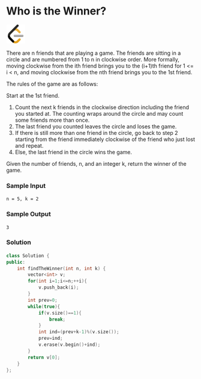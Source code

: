 # Who is the Winner? 
<a href="https://leetcode.com/problems/find-the-winner-of-the-circular-game/description/">
  <img src="./lib/leetcode-3628885-3030025.webp" width="50"/>
</a>

There are n friends that are playing a game. The friends are sitting in a circle and are numbered from 1 to n in clockwise order. More formally, moving clockwise from the ith friend brings you to the (i+1)th friend for 1 <= i < n, and moving clockwise from the nth friend brings you to the 1st friend.

The rules of the game are as follows:

Start at the 1st friend.
1. Count the next k friends in the clockwise direction including the friend you started at. The counting wraps around the circle and may count some friends more than once.
2. The last friend you counted leaves the circle and loses the game.
3. If there is still more than one friend in the circle, go back to step 2 starting from the friend immediately clockwise of the friend who just lost and repeat.
4. Else, the last friend in the circle wins the game.
   
Given the number of friends, n, and an integer k, return the winner of the game.

### Sample Input
```
n = 5, k = 2
```
### Sample Output
```
3
```

### Solution
```cpp
class Solution {
public:
    int findTheWinner(int n, int k) {
        vector<int> v;
        for(int i=1;i<=n;++i){
            v.push_back(i);
        }
        int prev=0;
        while(true){
            if(v.size()==1){
                break;
            }
            int ind=(prev+k-1)%(v.size());
            prev=ind;
            v.erase(v.begin()+ind);
        }
        return v[0];
    }
};
```
